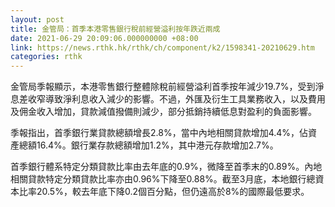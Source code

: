 ```yaml
---
layout: post
title: 金管局：首季本港零售銀行稅前經營溢利按年跌近兩成
date: 2021-06-29 20:09:06.000000000 +08:00
link: https://news.rthk.hk/rthk/ch/component/k2/1598341-20210629.htm
categories: rthk
---
```


金管局季報顯示，本港零售銀行整體除稅前經營溢利首季按年減少19.7%，受到淨息差收窄導致淨利息收入減少的影響。不過，外匯及衍生工具業務收入，以及費用及佣金收入增加，貸款減值撥備則減少，部分抵銷持續低息對盈利的負面影響。

季報指出，首季銀行業貸款總額增長2.8%，當中內地相關貸款增加4.4%，佔資產總額16.4%。銀行業存款總額增加1.2%，其中港元存款增加2.7%。

首季銀行體系特定分類貸款比率由去年底的0.9%，微降至首季末的0.89%。內地相關貸款特定分類貸款比率亦由0.96%下降至0.88%。截至3月底，本地銀行總資本比率20.5%，較去年底下降0.2個百分點，但仍遠高於8%的國際最低要求。
